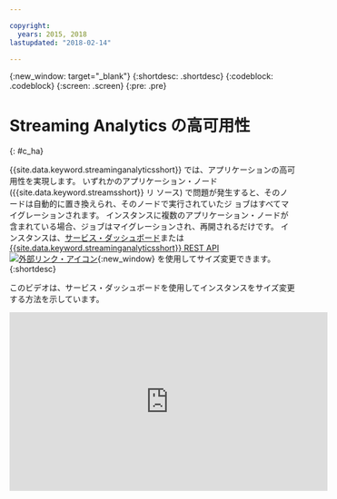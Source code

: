 ```yaml
---

copyright:
  years: 2015, 2018
lastupdated: "2018-02-14"

---
```


<!-- Attribute definitions -->
{:new_window: target="_blank"}
{:shortdesc: .shortdesc}
{:codeblock: .codeblock}
{:screen: .screen}
{:pre: .pre}

# Streaming Analytics の高可用性
{: #c_ha}

{{site.data.keyword.streaminganalyticsshort}} では、アプリケーションの高可用性を実現します。 いずれかのアプリケーション・ノード ({{site.data.keyword.streamsshort}} リ
ソース) で問題が発生すると、そのノードは自動的に置き換えられ、そのノードで実行されていたジ
ョブはすべてマイグレーションされます。 インスタンスに複数のアプリケーション・ノードが含まれている場合、ジョブはマイグレーションされ、再開されるだけです。 インスタンスは、[サービス・ダッシュボード](/docs/services/StreamingAnalytics/r_service_dashboard.html)または [{{site.data.keyword.streaminganalyticsshort}} REST API ![外部リンク・アイコン](../../icons/launch-glyph.svg "外部リンク・アイコン")](https://console.ng.bluemix.net/apidocs/220){:new_window} を使用してサイズ変更できます。
{:shortdesc}

このビデオは、サービス・ダッシュボードを使用してインスタンスをサイズ変更する方法を示しています。

<iframe width="560" height="315" src="https://www.youtube.com/embed/zbZ9am9UhPw?rel=0" frameborder="0" allowfullscreen>インスタンスのサイズ変更</iframe>
